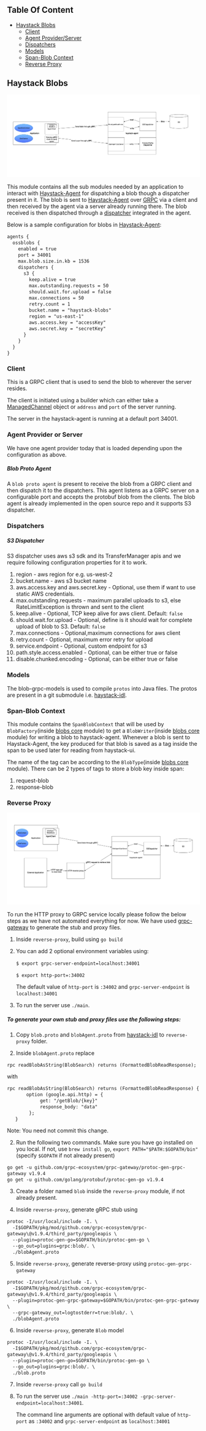## Table Of Content
- [Haystack Blobs](#haystack-blobs)
	* [Client](#client)
	* [Agent Provider/Server](#agent-provider-or-server)
	* [Dispatchers](#dispatchers)
	* [Models](#models)
	* [Span-Blob Context](#span-blob-context)
	* [Reverse Proxy](#reverse-proxy)

## Haystack Blobs

![haystack-integration](../readme-resources/haystack-integration.png)

This module contains all the sub modules needed by an application to interact with [Haystack-Agent](https://github.com/ExpediaDotCom/haystack-agent) for dispatching a blob though a dispatcher present in it. The blob is sent to [Haystack-Agent](https://github.com/ExpediaDotCom/haystack-agent) over [GRPC](https://grpc.io/) via a client and then received by the agent via a server already running there. The blob received is then dispatched through a [dispatcher](#dispatchers) integrated in the agent.

Below is a sample configuration for blobs in [Haystack-Agent](https://github.com/ExpediaDotCom/haystack-agent):
```
agents {
  ossblobs {
    enabled = true
    port = 34001
    max.blob.size.in.kb = 1536
    dispatchers {
      s3 {
        keep.alive = true
        max.outstanding.requests = 50
        should.wait.for.upload = false
        max.connections = 50
        retry.count = 1
        bucket.name = "haystack-blobs"
        region = "us-east-1"
        aws.access.key = "accessKey"
        aws.secret.key = "secretKey"
      }
    }
  }
}

```

### Client

This is a GRPC client that is used to send the blob to wherever the server resides.

The client is initiated using a builder which can either take a [ManagedChannel](https://grpc.github.io/grpc-java/javadoc/io/grpc/ManagedChannel.html) object or `address` and `port` of the server running.

The server in the haystack-agent is running at a default port 34001.

### Agent Provider or Server
We have one agent provider today that is loaded depending upon the configuration as above.

##### Blob Proto Agent
A `blob proto agent` is present to receive the blob from a GRPC client and then dispatch it to the dispatchers. This agent listens as a GRPC server on a configurable port and accepts the protobuf blob from the clients. The blob agent is already implemented in the open source repo and it supports S3 dispatcher.

### Dispatchers

##### S3 Dispatcher

S3 dispatcher uses aws s3 sdk and its TransferManager apis and we require following configuration properties for it to work.

1. region - aws region for e.g. us-west-2
2. bucket.name - aws s3 bucket name
3. aws.access.key and aws.secret.key - Optional, use them if want to use static AWS credentials.
4. max.outstanding.requests - maximum parallel uploads to s3, else RateLimitException is thrown and sent to the client
5. keep.alive - Optional, TCP keep alive for aws client. Default: `false`
6. should.wait.for.upload - Optional, define is it should wait for complete upload of blob to S3. Default: `false`		
7. max.connections - Optional,maximum connections for aws client
8. retry.count - Optional, maximum error retry for upload
9. service.endpoint - Optional, custom endpoint for s3 
10. path.style.access.enabled - Optional, can be either true or false
11. disable.chunked.encoding - Optional, can be either true or false


### Models

The blob-grpc-models is used to compile `protos` into Java files. The protos are present in a git submodule i.e. [haystack-idl](https://github.com/ExpediaDotCom/haystack-idl).

### Span-Blob Context

This module contains the `SpanBlobContext` that will be used by `BlobFactory`(inside [blobs core](blobs-core) module) to get a `BlobWriter`(inside [blobs core](blobs-core) module) for writing a blob to haystack-agent.
Whenever a blob is sent to Haystack-Agent, the key produced for that blob is saved as a tag inside the span to be used later for reading from haystack-ui.

The name of the tag can be according to the `BlobType`(inside [blobs core](blobs-core) module). There can be 2 types of tags to store a blob key inside span:
1. request-blob
2. response-blob

### Reverse Proxy

![reverse-proxy](../readme-resources/haystack-reverseProxy-integration.png)

To run the HTTP proxy to GRPC service locally please follow the below steps as we have not automated everything for now. We have used [grpc-gateway](https://github.com/grpc-ecosystem/grpc-gateway) to generate the stub and proxy files.

1. Inside `reverse-proxy`, build using `go build`
2. You can add 2 optional environment variables using:

   `$ export grpc-server-endpoint=localhost:34001`
   
   `$ export http-port=:34002`
   
   	The default value of `http-port` is `:34002` and `grpc-server-endpoint` is `localhost:34001`

3. To run the server use `./main`. 

##### To generate your own stub and proxy files use the following steps:

1. Copy `blob.proto` and `blobAgent.proto` from [haystack-idl](https://github.com/ExpediaDotCom/haystack-idl) to `reverse-proxy` folder.

2. Inside `blobAgent.proto` replace
```
rpc readBlobAsString(BlobSearch) returns (FormattedBlobReadResponse);
```
with
```
rpc readBlobAsString(BlobSearch) returns (FormattedBlobReadResponse) {
       option (google.api.http) = {
            get: "/getBlob/{key}"
            response_body: "data"
        };
   }
```

Note: You need not commit this change.

2. Run the following two commands. Make sure you have go installed on you local. If not, use `brew install go`, `export PATH="$PATH:$GOPATH/bin"`(specify `$GOPATH` if not already present)
```
go get -u github.com/grpc-ecosystem/grpc-gateway/protoc-gen-grpc-gateway v1.9.4
go get -u github.com/golang/protobuf/protoc-gen-go v1.9.4
```

3. Create a folder named `blob` inside the `reverse-proxy` module, if not already present.

4. Inside `reverse-proxy`, generate gRPC stub using
```
protoc -I/usr/local/include -I. \
  -I$GOPATH/pkg/mod/github.com/grpc-ecosystem/grpc-gateway\@v1.9.4/third_party/googleapis \
  --plugin=protoc-gen-go=$GOPATH/bin/protoc-gen-go \
  --go_out=plugins=grpc:blob/. \
  ./blobAgent.proto
```

5. Inside `reverse-proxy`, generate reverse-proxy using `protoc-gen-grpc-gateway`
```
protoc -I/usr/local/include -I. \
  -I$GOPATH/pkg/mod/github.com/grpc-ecosystem/grpc-gateway\@v1.9.4/third_party/googleapis \
  --plugin=protoc-gen-grpc-gateway=$GOPATH/bin/protoc-gen-grpc-gateway  \
  --grpc-gateway_out=logtostderr=true:blob/. \
  ./blobAgent.proto
```

6. Inside `reverse-proxy`, generate `Blob` model
```
protoc -I/usr/local/include -I. \
  -I$GOPATH/pkg/mod/github.com/grpc-ecosystem/grpc-gateway\@v1.9.4/third_party/googleapis \
  --plugin=protoc-gen-go=$GOPATH/bin/protoc-gen-go \
  --go_out=plugins=grpc:blob/. \
  ./blob.proto
```

7. Inside `reverse-proxy` call `go build`

8. To run the server use `./main -http-port=:34002 -grpc-server-endpoint=localhost:34001`. 

	The command line arguments are optional with default value of `http-port` as `:34002` and `grpc-server-endpoint` as `localhost:34001`